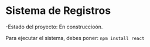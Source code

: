 <h1>Sistema de Registros</h1>
-Estado del proyecto: En construccioón.

Para ejecutar el sistema, debes poner:
```npm install react```
